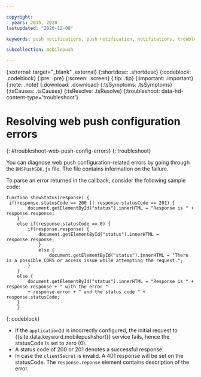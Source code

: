```yaml
---

copyright:
  years: 2015, 2020
lastupdated: "2020-12-08"

keywords: push notifications, push notification, notifications, troubleshooting, service error messages

subcollection: mobilepush

---
```


{:external: target="_blank" .external}
{:shortdesc: .shortdesc}
{:codeblock: .codeblock}
{:pre: .pre}
{:screen: .screen}
{:tip: .tip}
{:important: .important}
{:note: .note}
{:download: .download}
{:tsSymptoms: .tsSymptoms}
{:tsCauses: .tsCauses}
{:tsResolve: .tsResolve}
{:troubleshoot: data-hd-content-type='troubleshoot'}

# Resolving web push configuration errors
{: #troubleshoot-web-push-config-errors}
{: troubleshoot}

You can diagnose web push configuration-related errors by going through the `BMSPushSDK.js` file. The file contains information on the failure. 

To parse an error returned in the callback, consider the following sample code:

```
function showStatus(response) {
 if(response.statusCode == 200 || response.statusCode == 201) {
   		document.getElementById("status").innerHTML = "Response is " + response.response;
   	}
   	else if(response.statusCode == 0) {
  		if(response.response) {
  			document.getElementById("status").innerHTML = response.response;	
    		}
    		else {
    			document.getElementById("status").innerHTML = "There is a possible CORS or access issue while attempting the request.";	
   		}   		
   	}
   	else {
   		document.getElementById("status").innerHTML = "Response is " + response.response + " with the error " 
		+ response.error + " and the status code " + response.statusCode;
   	}
 	}
```
{: codeblock}

- If the `applicationId` is incorrectly configured, the initial request to {{site.data.keyword.mobilepushshort}} service fails, hence the statusCode is set to zero (0).
- A status code of 200 or 201 denotes a successful response.
- In case the `clientSecret` is invalid. A 401 response will be set on the statusCode. The `response.reponse` element contains description of the error.

